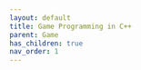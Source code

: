 ```yaml
---
layout: default
title: Game Programming in C++
parent: Game
has_children: true
nav_order: 1
---
```

